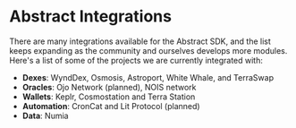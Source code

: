 # Abstract Integrations

There are many integrations available for the Abstract SDK, and the list keeps expanding as the community and ourselves
develops more modules. Here's a list of some of the projects we are currently integrated with:

- **Dexes**: WyndDex, Osmosis, Astroport, White Whale, and TerraSwap
- **Oracles**: Ojo Network (planned), NOIS network
- **Wallets**: Keplr, Cosmostation and Terra Station
- **Automation**: CronCat and Lit Protocol (planned)
- **Data**: Numia
